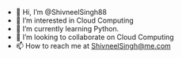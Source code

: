 - 👋 Hi, I’m @ShivneelSingh88
- 👀 I’m interested in Cloud Computing
- 🌱 I’m currently learning Python.
- 💞️ I’m looking to collaborate on Cloud Computing
- 📫 How to reach me at ShivneelSingh@me.com

<!---
ShivneelSingh88/ShivneelSingh88 is a ✨ special ✨ repository because its `README.md` (this file) appears on your GitHub profile.
You can click the Preview link to take a look at your changes.
--->
